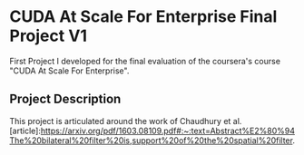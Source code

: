 # CUDA At Scale For Enterprise Final Project V1
First Project I developed for the final evaluation of the coursera's course "CUDA At Scale For Enterprise".

## Project Description
This project is articulated around the work of Chaudhury et al. [article]:https://arxiv.org/pdf/1603.08109.pdf#:~:text=Abstract%E2%80%94The%20bilateral%20filter%20is,support%20of%20the%20spatial%20filter.
